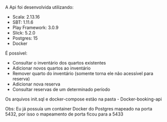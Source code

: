 A Api foi desenvolvida utilizando:

- Scala: 2.13.16
- SBT: 1.11.6
- Play Framework: 3.0.9 
- Slick: 5.2.0
- Postgres: 15
- Docker

É possível:
- Consultar o inventário dos quartos existentes
- Adicionar novos quartos ao inventário
- Remover quarto do inventário (somente torna ele não acessível para reserva)
- Adicionar nova reserva
- Consultar reservas de um determinado período

Os arquivos init.sql e docker-compose estão na pasta - Docker-booking-api

Obs: Eu já possuía um container Docker do Postgres mapeado na porta 5432, por isso o mapeamento de porta ficou para a 5433
